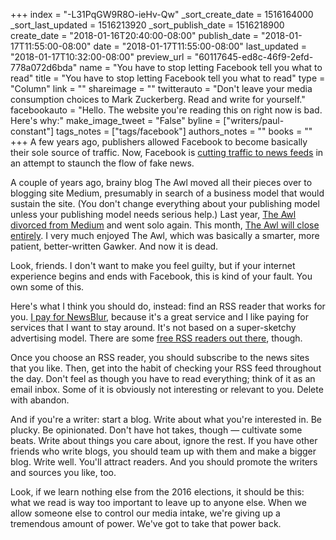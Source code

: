 +++
index = "-L31PqGW9R8O-ieHv-Qw"
_sort_create_date = 1516164000
_sort_last_updated = 1516213920
_sort_publish_date = 1516218900
create_date = "2018-01-16T20:40:00-08:00"
publish_date = "2018-01-17T11:55:00-08:00"
date = "2018-01-17T11:55:00-08:00"
last_updated = "2018-01-17T10:32:00-08:00"
preview_url = "60117645-ed8c-46f9-2efd-778a072d6bda"
name = "You have to stop letting Facebook tell you what to read"
title = "You have to stop letting Facebook tell you what to read"
type = "Column"
link = ""
shareimage = ""
twitterauto = "Don't leave your media consumption choices to Mark Zuckerberg. Read and write for yourself."
facebookauto = "Hello. The website you're reading this on right now is bad. Here's why:"
make_image_tweet = "False"
byline = ["writers/paul-constant"]
tags_notes = ["tags/facebook"]
authors_notes = ""
books = ""
+++
A few years ago, publishers allowed Facebook to become basically their sole source of traffic. Now, Facebook is [cutting traffic to news feeds](https://www.vanityfair.com/news/2018/01/will-facebooks-media-divorce-backfire) in an attempt to staunch the flow of fake news.

A couple of years ago, brainy blog The Awl moved all their pieces over to blogging site Medium, presumably in search of a business model that would sustain the site. (You don't change everything about your publishing model unless your publishing model needs serious help.) Last year, [The Awl divorced from Medium](http://www.adweek.com/digital/the-awl-is-the-latest-publication-to-leave-medium/) and went solo again. This month, [The Awl will close entirely](http://nymag.com/selectall/2018/01/the-awl-to-stop-publishing.html?utm_campaign=nym&utm_source=tw&utm_medium=s1). I very much enjoyed The Awl, which was basically a smarter, more patient, better-written Gawker. And now it is dead.

Look, friends. I don't want to make you feel guilty, but if your internet experience begins and ends with Facebook, this is kind of your fault. You own some of this. 

Here's what I think you should do, instead: find an RSS reader that works for you. [I pay for NewsBlur](http://newsblur.com/), because it's a great service and I like paying for services that I want to stay around. It's not based on a super-sketchy advertising model. There are some [free RSS readers out there](https://www.lifewire.com/top-free-online-rss-readers-3486649), though. 

Once you choose an RSS reader, you should subscribe to the news sites that you like. Then, get into the habit of checking your RSS feed throughout the day. Don't feel as though you have to read everything; think of it as an email inbox. Some of it is obviously not interesting or relevant to you. Delete with abandon.

And if you're a writer: start a blog. Write about what you're interested in. Be plucky. Be opinionated. Don't have hot takes, though — cultivate some beats. Write about things you care about, ignore the rest. If you have other friends who write blogs, you should team up with them and make a bigger blog. Write well. You'll attract readers. And you should promote the writers and sources you like, too.

Look, if we learn nothing else from the 2016 elections, it should be this: what we read is way too important to leave up to anyone else. When we allow someone else to control our media intake, we're giving up a tremendous amount of power. We've got to take that power back.
